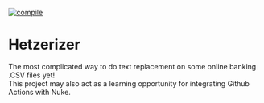 [![compile](https://github.com/paralaxsd/hetzerize/actions/workflows/compile.yml/badge.svg)](https://github.com/paralaxsd/hetzerize/actions/workflows/compile.yml)
# Hetzerizer
The most complicated way to do text replacement on some online banking .CSV files yet!  
This project may also act as a learning opportunity for integrating Github Actions with Nuke.
